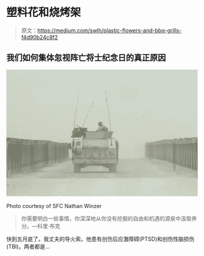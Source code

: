 # 塑料花和烧烤架

> 原文：<https://medium.com/swlh/plastic-flowers-and-bbq-grills-f4d90b24c8f2>

## 我们如何集体忽视阵亡将士纪念日的真正原因

![](img/25357ccc77cf09bca2ac1b0ab6ea4489.png)

Photo courtesy of SFC Nathan Winzer

> 你需要明白一些事情，你深深地从你没有挖掘的自由和机遇的源泉中汲取养分。—科里·布克

快到五月底了。我丈夫的导火索。他患有创伤后应激障碍(PTSD)和创伤性脑损伤(TBI)。两者都是…
